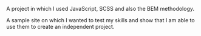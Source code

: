 A project in which I used JavaScript, SCSS and also the BEM methodology.

A sample site on which I wanted to test my skills and show that I am able to use them to create an independent project.
